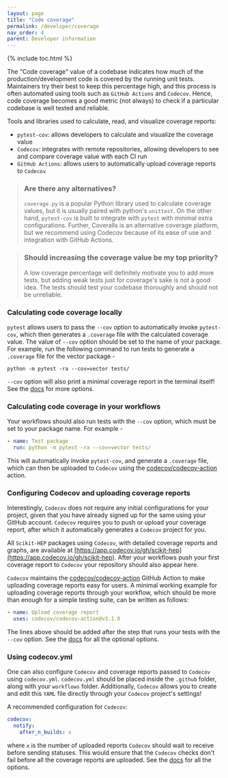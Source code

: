 ```yaml
---
layout: page
title: "Code coverage"
permalink: /developer/coverage
nav_order: 4
parent: Developer information
---
```


{% include toc.html %}

The "Code coverage" value of a codebase indicates how much of the production/development code is covered by the running unit tests. Maintainers try their best to keep this percentage high, and this process is often automated using tools such as `GitHub Actions` and `Codecov`. Hence, code coverage becomes a good metric (not always) to check if a particular codebase is well tested and reliable.

Tools and libraries used to calculate, read, and visualize coverage reports:

- `pytest-cov`: allows developers to calculate and visualize the coverage value
- `Codecov`: integrates with remote repositories, allowing developers to see and compare coverage value with each CI run
- `GitHub Actions`: allows users to automatically upload coverage reports to `Codecov`

> ### Are there any alternatives?
>
> `coverage.py` is a popular Python library used to calculate coverage values, but it is usually paired with python's `unittest`. On the other hand, `pytest-cov` is built to integrate with `pytest` with minimal extra configurations. Further, Coveralls is an alternative coverage platform, but we recommend using Codecov because of its ease of use and integration with GitHub Actions.

> ### Should increasing the coverage value be my top priority?
>
> A low coverage percentage will definitely motivate you to add more tests, but adding weak tests just for coverage's sake is not a good idea. The tests should test your codebase thoroughly and should not be unreliable.

### Calculating code coverage locally

`pytest` allows users to pass the `--cov` option to automatically invoke `pytest-cov`, which then generates a `.coverage` file with the calculated coverage value. The value of `--cov` option should be set to the name of your package. For example, run the following command to run tests to generate a `.coverage` file for the vector package -

```
python -m pytest -ra --cov=vector tests/
```

`--cov` option will also print a minimal coverage report in the terminal itself! See the [docs](https://pytest-cov.readthedocs.io/en/latest/) for more options.

### Calculating code coverage in your workflows

Your workflows should also run tests with the `--cov` option, which must be set to your package name. For example -

```yaml
- name: Test package
  run: python -m pytest -ra --cov=vector tests/
```

This will automatically invoke `pytest-cov`, and generate a `.coverage` file, which can then be uploaded to `Codecov` using the [codecov/codecov-action][] action.

### Configuring Codecov and uploading coverage reports

Interestingly, `Codecov` does not require any initial configurations for your project, given that you have already signed up for the same using your GitHub account. `Codecov` requires you to push or upload your coverage report, after which it automatically generates a `Codecov` project for you.

All `Scikit-HEP` packages using `Codecov`, with detailed coverage reports and graphs, are available at [https://app.codecov.io/gh/scikit-hep](https://app.codecov.io/gh/scikit-hep). After your workflows push your first coverage report to `Codecov` your repository should also appear here.

`Codecov` maintains the [codecov/codecov-action][] GitHub Action to make uploading coverage reports easy for users. A minimal working example for uploading coverage reports through your workflow, which should be more than enough for a simple testing suite, can be written as follows:

```yaml
- name: Upload coverage report
  uses: codecov/codecov-action@v3.1.0
```

The lines above should be added after the step that runs your tests with the `--cov` option. See the [docs](https://github.com/codecov/codecov-action#usage) for all the optional options.

### Using codecov.yml

One can also configure `Codecov` and coverage reports passed to `Codecov` using `codecov.yml`. `codecov.yml` should be placed inside the `.github` folder, along with your `workflows` folder. Additionally, `Codecov` allows you to create and edit this `YAML` file directly through your `Codecov` project's settings!

A recommended configuration for `Codecov`:

```yaml
codecov:
  notify:
    after_n_builds: x
```

where `x` is the number of uploaded reports `Codecov` should wait to receive before sending statuses. This would ensure that the `Codecov` checks don't fail before all the coverage reports are uploaded. See the [docs](https://docs.codecov.com/docs/codecov-yaml) for all the options.

<!-- ### Coverage for projects written in Python and C++

TODO -->

[codecov/codecov-action]: https://github.com/codecov/codecov-action
